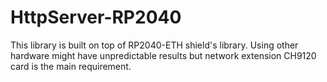 # HttpServer-RP2040
This library is built on top of RP2040-ETH shield's library. Using other hardware might have unpredictable results but network extension CH9120 card is the main requirement.

